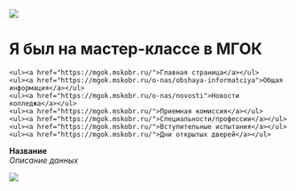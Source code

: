 <img style="display:inline-block;" src="https://user-images.githubusercontent.com/27802579/218448256-3820348b-da8a-46ef-845a-0cffa0c0a9c1.png" style="width:100%;" />
<h1> Я был на мастер-классе в МГОК </h1>

    <ul><a href="https://mgok.mskobr.ru/">Главная страница</a></ul>
    <ul><a href="https://mgok.mskobr.ru/o-nas/obshaya-informatciya">Общая информация</a></ul>
    <ul><a href="https://mgok.mskobr.ru/o-nas/novosti">Новости колледжа</a></ul>
    <ul><a href="https://mgok.mskobr.ru/">Приемная комиссия</a></ul> 
    <ul><a href="https://mgok.mskobr.ru/">Специальности/профессии</a></ul>
    <ul><a href="https://mgok.mskobr.ru/">Вступительные испытания</a></ul>
    <ul><a href="https://mgok.mskobr.ru/">Дни открытых дверей</a></ul>

<p>
  <strong>
    Название
  </strong>
  <br/>
  <i>
    Описание данных
  </i>
 </p>

<img style="display:inline-block;" src="https://user-images.githubusercontent.com/27802579/218448256-3820348b-da8a-46ef-845a-0cffa0c0a9c1.png" style="width:100%;" />
